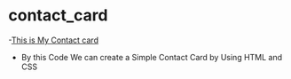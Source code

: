 # contact_card
-[This is My Contact card](https://skfakruddin.github.io/contact_card/contactcard.html)
- By this Code We can create a Simple Contact Card by Using HTML and CSS
